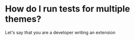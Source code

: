 How do I run tests for multiple themes?
=======================================

Let's say that you are a developer writing an extension